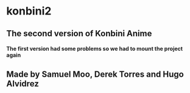 # konbini2 
## The second version of Konbini Anime 
#### The first version had some problems so we had to mount the project again

## Made by Samuel Moo, Derek Torres and Hugo Alvidrez
